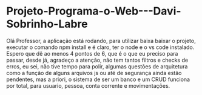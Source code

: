 ﻿# Projeto-Programa-o-Web---Davi-Sobrinho-Labre
Olá Professor, a aplicação está rodando, para utilizar baixa baixar o projeto, executar o comando npm install e é claro, ter o node e o vs code instalado. Espero que dê ao menos 4 pontos de 6, que é o que eu preciso para passar, desde já, agradeço a atenção, não tem tantos filtros e checks de erros, eu sei, não tive tempo para polir, algumas questões de arquitetura como a função de alguns arquivos js ou até de segurança ainda estão pendentes, mas a priori, o sistema de ser um banco e um CRUD funciona por total, para usuario, pessoa, conta corrente e movimentações.
